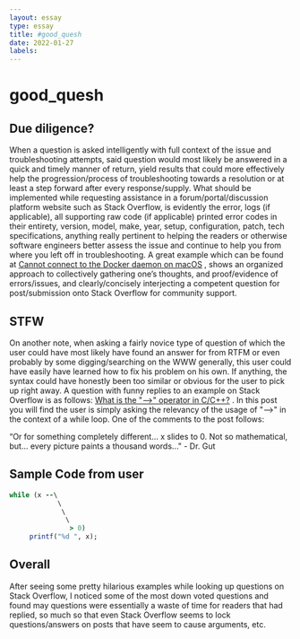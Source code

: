 ```yaml
---
layout: essay
type: essay
title: #good_quesh
date: 2022-01-27
labels:
---
```


#           good_quesh
##          Due diligence? 

When a question is asked intelligently with full context of the issue and 
 troubleshooting attempts, said question would most likely be answered in a quick 
and timely manner of return, yield results that could more effectively help the 
progression/process of troubleshooting towards a resolution or at least a step 
forward after every response/supply. What should be implemented while requesting 
assistance in a forum/portal/discussion platform website such as Stack Overflow, 
is evidently the error, logs (if applicable), all supporting raw code (if 
applicable) printed error codes in their entirety, version, model, make, year, 
setup, configuration, patch, tech specifications, anything really pertinent to 
helping the readers or otherwise software engineers better assess the issue and 
continue to help you from where you left off in troubleshooting. A great example 
which can be found at <a href=”https://stackoverflow.com/questions/44084846/cannot-connect-to-the-docker-daemon-on-macos”>Cannot connect to the Docker daemon on macOS</a> , shows an organized approach to collectively gathering one’s thoughts,
and proof/evidence of errors/issues, and clearly/concisely interjecting a 
competent question for post/submission onto Stack Overflow for community support.

##    STFW
            
On another note, when asking a fairly novice type of question of which 
the user could have most likely have found an answer for from RTFM or even 
probably by some digging/searching on the WWW generally, this user could have 
easily have learned how to fix his problem on his own. If anything, the syntax 
could have honestly been too similar or obvious for the user to pick up right 
away. A question with funny replies to an example on Stack Overflow is as 
follows: <a href=”https://stackoverflow.com/questions/1642028/what-is-the-operator-in-c-c/8909176#8909176”> What is the "-->" operator in C/C++?</a> . 
In this post you will find the user is simply asking the relevancy of the usage 
of "-->" in the context of a while loop. One of the comments to the post follows:

“Or for something completely different... x slides to 0. Not so 
mathematical, but... every picture paints a thousand words..." - Dr. Gut

##    Sample Code from user
```ruby
while (x --\
            \
             \
              \
               > 0)
     printf("%d ", x); 
```

##    Overall
            
After seeing some pretty hilarious examples while looking up questions on 
Stack Overflow, I noticed some of the most down voted questions and found may 
questions were essentially a waste of time for readers that had replied, so much 
so that even Stack Overflow seems to lock questions/answers on posts that have 
seem to cause arguments, etc. 
